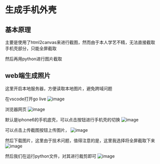 # 生成手机外壳

## 基本原理
主要是使用了html2canvas来进行截图，然而由于本人学艺不精，无法直接截取手机壳部分，只能全屏截取

然后再用python进行图片截取

## web端生成照片
这里开启本地服务器，方便读取本地图片，避免跨域问题

在vscode打开go live
![image](https://user-images.githubusercontent.com/78332649/179392828-ea8b479c-14b8-4ead-a9ce-2c096755bef7.png)


浏览器网页
![image](https://user-images.githubusercontent.com/78332649/179392917-867e804c-a27b-4ce7-b8c6-7cf869f3c047.png)

默认是iphone6的手机底壳，可以点击按钮进行手机壳的切换
![image](https://user-images.githubusercontent.com/78332649/179393000-fdee9bc0-e4cc-46c5-a5b3-9a6ef8c35aeb.png)

可以点击上传截图按钮上传图片，
![image](https://user-images.githubusercontent.com/78332649/179393071-adfbf338-c7ed-456b-be53-c64b706bca45.png)

然后下载图片，这里由于技术问题，值得注意的是，这里我选择将全屏截取下来
![image](https://user-images.githubusercontent.com/78332649/179393131-9996aeea-d26e-4d7b-a5bf-213c5e1949c6.png)

然后我们在运行python文件，对其进行裁剪即可
![image](https://user-images.githubusercontent.com/78332649/179393165-27138674-1d5f-46b0-af30-edf15fa8a9ed.png)

